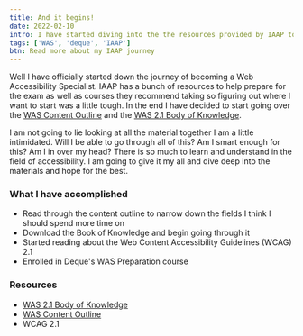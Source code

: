```yaml
---
title: And it begins!
date: 2022-02-10
intro: I have started diving into the the resources provided by IAAP to try and layout how and what I should study the material.
tags: ['WAS', 'deque', 'IAAP']
btn: Read more about my IAAP journey
---
```


Well I have officially started down the journey of becoming a Web Accessibility Specialist. IAAP has a bunch of resources to help prepare for the exam as well as courses they recommend taking so figuring out where I want to start was a little tough. In the end I have decided to start going over the [WAS Content Outline](https://www.accessibilityassociation.org/s/was-credential-content-outline) and the [ WAS 2.1 Body of Knowledge](https://www.accessibilityassociation.org/resource/WAS_Certification_FInal_2020_FINAL).

I am not going to lie looking at all the material together I am a little intimidated. Will I be able to go through all of this? Am I smart enough for this? Am I in over my head? There is so much to learn and understand in the field of accessibility. I am going to give it my all and dive deep into the materials and hope for the best.

### What I have accomplished

- Read through the content outline to narrow down the fields I think I should spend more time on
- Download the Book of Knowledge and begin going through it
- Started reading about the Web Content Accessibility Guidelines (WCAG) 2.1
- Enrolled in Deque's WAS Preparation course

### Resources

- [ WAS 2.1 Body of Knowledge](https://www.accessibilityassociation.org/resource/WAS_Certification_FInal_2020_FINAL)
- [WAS Content Outline](https://www.accessibilityassociation.org/s/was-credential-content-outline)
- WCAG 2.1

